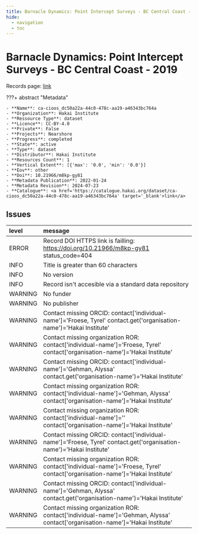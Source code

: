 ```yaml
---
title: Barnacle Dynamics: Point Intercept Surveys - BC Central Coast - 2019
hide:
  - navigation
  - toc
---
```


# Barnacle Dynamics: Point Intercept Surveys - BC Central Coast - 2019

Records page: <a href='https://catalogue.hakai.org/dataset/ca-cioos_dc50a22a-44c0-478c-aa19-a46343bc764a' target='_blank'>link</a>

???+ abstract "Metadata"

    - **Name**: ca-cioos_dc50a22a-44c0-478c-aa19-a46343bc764a 
    - **Organization**: Hakai Institute 
    - **Ressource Type**: dataset 
    - **Licence**: CC-BY-4.0 
    - **Private**: False 
    - **Projects**: Nearshore 
    - **Progress**: completed 
    - **State**: active 
    - **Type**: dataset 
    - **Distributor**: Hakai Institute 
    - **Resources Count**: 1 
    - **Vertical Extent**: [{'max': '0.0', 'min': '0.0'}] 
    - **Eov**: other 
    - **Doi**: 10.21966/m8kp-gy81 
    - **Metadata Publication**: 2022-01-24 
    - **Metadata Revision**: 2024-07-23 
    - **Catalogue**: <a href='https://catalogue.hakai.org/dataset/ca-cioos_dc50a22a-44c0-478c-aa19-a46343bc764a' target='_blank'>link</a> 

<div id='map'></div>




## Issues
| level   | message                                                                                                                       |
|:--------|:------------------------------------------------------------------------------------------------------------------------------|
| ERROR   | Record DOI HTTPS link is failling: https://doi.org/10.21966/m8kp-gy81 status_code=404                                         |
| INFO    | Title is greater than 60 characters                                                                                           |
| INFO    | No version                                                                                                                    |
| INFO    | Record isn't accesible via a standard data repository                                                                         |
| WARNING | No funder                                                                                                                     |
| WARNING | No publisher                                                                                                                  |
| WARNING | Contact missing ORCID: contact['individual-name']='Froese, Tyrel' contact.get('organisation-name')='Hakai Institute'          |
| WARNING | Contact missing organization ROR:  contact['individual-name']='Froese, Tyrel' contact['organisation-name']='Hakai Institute'  |
| WARNING | Contact missing ORCID: contact['individual-name']='Gehman, Alyssa' contact.get('organisation-name')='Hakai Institute'         |
| WARNING | Contact missing organization ROR:  contact['individual-name']='Gehman, Alyssa' contact['organisation-name']='Hakai Institute' |
| WARNING | Contact missing organization ROR:  contact['individual-name']='' contact['organisation-name']='Hakai Institute'               |
| WARNING | Contact missing ORCID: contact['individual-name']='Froese, Tyrel' contact.get('organisation-name')='Hakai Institute'          |
| WARNING | Contact missing organization ROR:  contact['individual-name']='Froese, Tyrel' contact['organisation-name']='Hakai Institute'  |
| WARNING | Contact missing ORCID: contact['individual-name']='Gehman, Alyssa' contact.get('organisation-name')='Hakai Institute'         |
| WARNING | Contact missing organization ROR:  contact['individual-name']='Gehman, Alyssa' contact['organisation-name']='Hakai Institute' |


<script>
   document.addEventListener("DOMContentLoaded", function() {
    var map = L.map('map').setView([51.505, -125.09], 5);
    L.tileLayer('https://tile.openstreetmap.org/{z}/{x}/{y}.png', {
        maxZoom: 19,
        attribution: '&copy; <a href="http://www.openstreetmap.org/copyright">OpenStreetMap</a>'
    }).addTo(map);
    var geojsonFeature = {
        "type": "Feature",
        "properties": {
            "name" : "Barnacle Dynamics: Point Intercept Surveys - BC Central Coast - 2019"
        },
        "geometry": {'type': 'Polygon', 'coordinates': [[[-128.1518199, 51.64582999], [-128.12195082, 51.64582999], [-128.12195082, 51.66861942], [-128.1518199, 51.66861942], [-128.1518199, 51.64582999]]]}
    }
    L.geoJSON(geojsonFeature).addTo(map);
   })
</script>